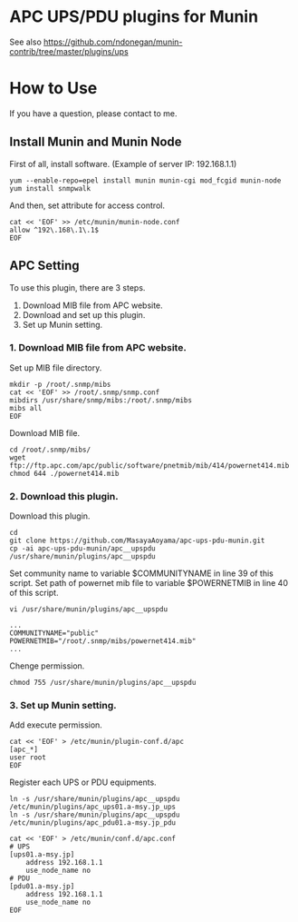 # APC UPS/PDU plugins for Munin

See also https://github.com/ndonegan/munin-contrib/tree/master/plugins/ups

# How to Use

If you have a question, please contact to me.

## Install Munin and Munin Node

First of all, install software.
(Example of server IP: 192.168.1.1)

    yum --enable-repo=epel install munin munin-cgi mod_fcgid munin-node
    yum install snmpwalk

And then, set attribute for access control.

    cat << 'EOF' >> /etc/munin/munin-node.conf
    allow ^192\.168\.1\.1$
    EOF

## APC Setting

To use this plugin, there are 3 steps.

1. Download MIB file from APC website.
2. Download and set up this plugin.
3. Set up Munin setting.

### 1. Download MIB file from APC website.

Set up MIB file directory.

    mkdir -p /root/.snmp/mibs
    cat << 'EOF' >> /root/.snmp/snmp.conf
    mibdirs /usr/share/snmp/mibs:/root/.snmp/mibs
    mibs all
    EOF

Download MIB file.

    cd /root/.snmp/mibs/
    wget ftp://ftp.apc.com/apc/public/software/pnetmib/mib/414/powernet414.mib
    chmod 644 ./powernet414.mib

### 2. Download this plugin.

Download this plugin.

    cd
    git clone https://github.com/MasayaAoyama/apc-ups-pdu-munin.git
    cp -ai apc-ups-pdu-munin/apc__upspdu /usr/share/munin/plugins/apc__upspdu

Set community name to variable $COMMUNITYNAME in line 39 of this script.
Set path of powernet mib file to variable $POWERNETMIB in line 40 of this script.

    vi /usr/share/munin/plugins/apc__upspdu

    ...
    COMMUNITYNAME="public"
    POWERNETMIB="/root/.snmp/mibs/powernet414.mib"
    ...

Chenge permission.

    chmod 755 /usr/share/munin/plugins/apc__upspdu

### 3. Set up Munin setting.

Add execute permission.

    cat << 'EOF' > /etc/munin/plugin-conf.d/apc
    [apc_*]
    user root
    EOF

Register each UPS or PDU equipments.

    ln -s /usr/share/munin/plugins/apc__upspdu /etc/munin/plugins/apc_ups01.a-msy.jp_ups
    ln -s /usr/share/munin/plugins/apc__upspdu /etc/munin/plugins/apc_pdu01.a-msy.jp_pdu

    cat << 'EOF' > /etc/munin/conf.d/apc.conf
    # UPS
    [ups01.a-msy.jp]
        address 192.168.1.1
        use_node_name no
    # PDU
    [pdu01.a-msy.jp]
        address 192.168.1.1
        use_node_name no
    EOF


